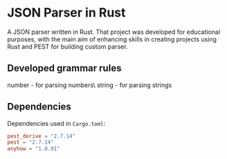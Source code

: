 # JSON Parser in Rust

A JSON parser written in Rust. That project was developed for educational purposes, with the main aim of enhancing skills in creating projects using Rust and PEST for building custom parser.

## Developed grammar rules
number - for parsing numbers\\
string - for parsing strings


## Dependencies
Dependencies used in `Cargo.toml`:

```toml
pest_derive = "2.7.14"
pest = "2.7.14"
anyhow = "1.0.91"